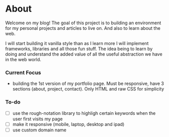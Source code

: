 # About
Welcome on my blog! The goal of this project is to building an environment for my personal projects and articles to live on. And also to learn about the web.

I will start building it vanilla style than as I learn more I will implement frameworks, libraries and all those fun stuff. The idea being to learn by doing and understand the added value of all the useful abstraction we have in the web world.

### Current Focus 
- building the 1st version of my portfolio page. Must be responsive, have 3 sections (about, project, contact). Only HTML and raw CSS for simplicity

### To-do
- [ ] use the rough-notation library to highligh certain keywords when the user first visits my page
- [ ] make it responsive (mobile, laptop, desktop and ipad)
- [ ] use custom domain name

[^1]: [Notation in Javascript | Awesome animated scribble library](https://youtu.be/zc7K0rleBkA)
